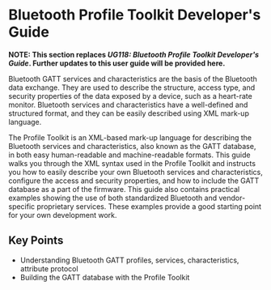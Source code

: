 # Bluetooth Profile Toolkit Developer's Guide

**NOTE: This section replaces *UG118: Bluetooth Profile Toolkit Developer's Guide*. Further updates to this user guide will be provided here.**

Bluetooth GATT services and characteristics are the basis of the Bluetooth data exchange. They are used to describe the structure, access type, and security properties of the data exposed by a device, such as a heart-rate monitor. Bluetooth services and characteristics have a well-defined and structured format, and they can be easily described using XML mark-up language.

The Profile Toolkit is an XML-based mark-up language for describing the Bluetooth services and characteristics, also known as the GATT database, in both easy human-readable and machine-readable formats. This guide walks you through the XML syntax used in the Profile Toolkit and instructs you how to easily describe your own Bluetooth services and characteristics, configure the access and security properties, and how to include the GATT database as a part of the firmware. This guide also contains practical examples showing the use of both standardized Bluetooth and vendor-specific proprietary services. These examples provide a good starting point for your own development work.

## Key Points

- Understanding Bluetooth GATT profiles, services, characteristics, attribute protocol
- Building the GATT database with the Profile Toolkit
